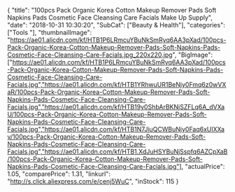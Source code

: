 {
	"title": "100pcs Pack Organic Korea Cotton Makeup Remover Pads Soft Napkins Pads Cosmetic Face Cleansing Care Facials Make Up Supply",
	"date": "2018-10-31 10:30:20",
	"SubCat": ["Beauty & Health"],
	"categories": ["Tools "],
	"thumbnailImage": "https://ae01.alicdn.com/kf/HTB1P6LRmcuYBuNkSmRyq6AA3pXad/100pcs-Pack-Organic-Korea-Cotton-Makeup-Remover-Pads-Soft-Napkins-Pads-Cosmetic-Face-Cleansing-Care-Facials.jpg_220x220.jpg",
	"BigImage": ["https://ae01.alicdn.com/kf/HTB1P6LRmcuYBuNkSmRyq6AA3pXad/100pcs-Pack-Organic-Korea-Cotton-Makeup-Remover-Pads-Soft-Napkins-Pads-Cosmetic-Face-Cleansing-Care-Facials.jpg","https://ae01.alicdn.com/kf/HTB1YRhwuUR1BeNjy0Fmq6z0wVXaR/100pcs-Pack-Organic-Korea-Cotton-Makeup-Remover-Pads-Soft-Napkins-Pads-Cosmetic-Face-Cleansing-Care-Facials.jpg","https://ae01.alicdn.com/kf/HTB19y0ShbArBKNjSZFLq6A_dVXaU/100pcs-Pack-Organic-Korea-Cotton-Makeup-Remover-Pads-Soft-Napkins-Pads-Cosmetic-Face-Cleansing-Care-Facials.jpg","https://ae01.alicdn.com/kf/HTB1N7JiuQCWBuNjy0Faq6xUlXXav/100pcs-Pack-Organic-Korea-Cotton-Makeup-Remover-Pads-Soft-Napkins-Pads-Cosmetic-Face-Cleansing-Care-Facials.jpg","https://ae01.alicdn.com/kf/HTB1.XdJuHSYBuNjSspfq6AZCpXaB/100pcs-Pack-Organic-Korea-Cotton-Makeup-Remover-Pads-Soft-Napkins-Pads-Cosmetic-Face-Cleansing-Care-Facials.jpg"],
	"actualPrice": 1.05,
	"comparePrice": 1.31,
	"linkurl": "http://s.click.aliexpress.com/e/cenj5WuC",
	"inStock": 115
}
